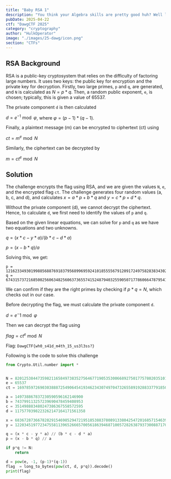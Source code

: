 ```yaml
---
title: "Baby RSA 1"
description: "You think your Algebra skills are pretty good huh? Well let's test it out."
pubDate: 2025-04-22
ctf: "DawgCTF 2025"
category: "cryptography"
author: "HulkOperator"
image: "./images/25-dawg/icon.png"
section: "CTFs"
---
```


## RSA Background

RSA is a public-key cryptosystem that relies on the difficulty of factoring large numbers. It uses two keys: the public key for encryption and the private key for decryption. 
Firstly, two large primes, `p` and `q`, are generated, and `N` is calculated as $N = p*q$. Then, a random public exponent, `e`, is chosen; typically, this is given a value of 65537. 

The private component `d` is then calculated

$d = e^{-1} \bmod \varphi$, where $\varphi = (p-1) * (q-1)$.

Finally, a plaintext message (m) can be encrypted to ciphertext (ct) using

$ct = m ^ e \bmod N$

Similarly, the ciphertext can be decrypted by

$m = ct ^ e \bmod N$

## Solution
The challenge encrypts the flag using RSA, and we are given the values `N`, `e`, and the encrypted flag `ct`. The challenge generates four random values (a, b, c, and d), and calculates $x = a * p + b * q$ and $y = c * p + d * q$.

Without the private component (d), we cannot decrypt the ciphertext. Hence, to calculate `d`, we first need to identify the values of `p` and `q`. 

Based on the given linear equations, we can solve for `p` and `q` as we have two equations and two unknowns. 

$q = (x * c - y * a) / (b * c - d * a)$

$p = (x - b * q) / a$

Solving this, we get:
```
p = 12162334930199885688769183795689969592410185555679120917249758283834302412858357859449128842077327318557896169674210867635116014075086788310254623347673691
q = 6743157372168500256063482560637365574152487940325590507177860664787954181316130485116121883062542995102725009460890756991543596608364763570502665225651511
```

We can confirm if they are the right primes by checking if $p * q = N$, which checks out in our case.

Before decrypting the flag, we must calculate the private component `d`.

$d = e ^-1 \bmod \varphi$

Then we can decrypt the flag using 

$flag = ct ^ e \bmod N$

Flag: `DawgCTF{wh0_s41d_m4th_15_us3l3ss?}`

Following is the code to solve this challenge
```py
from Crypto.Util.number import *


N = 82012538447359821165849738352756467719053530066892750177578020351019136006996881441650616631012602654920370573185549134046659875914860421394782338722082599261391182262036434549525388081948429632803770833590739702562845306267418403878169267641023564108136843672261999376998284926318313315387819024961709097101
e = 65537
ct = 16978597269030388872549064541934623430749704732655891928833779185083334396093332647023718343748730349576361193985691953617733288330780060179716905267988202710452028943623598185277149645724247199640730959820455032298145782015884558972868277752456856802145299858618876838286795962548300080924547387662096543717

a = 149738867837230590596162146900
b = 743799113257239690478459408953
c = 351498883480247386367558572595
d = 1175770398223262147164171561358

x = 6836728736678282915469852947219518538837808913380425472016857154639492051766923345186030197640091719641785981050969319578519968972834509899732176840511342124020344870655741074618585883
y = 12203451977234755811396526665700561863946871005728263879373008871704520841041885029745864562375412192520795388389509063064717933869698154304534842876137996238014648925041725231457010083

q = (x * c - y * a) // (b * c - d * a)
p = (x - b * q) // a

if p*q != N:
    return

d = pow(e, -1, (p-1)*(q-1))
flag  = long_to_bytes(pow(ct, d, p*q)).decode()
print(flag)
```